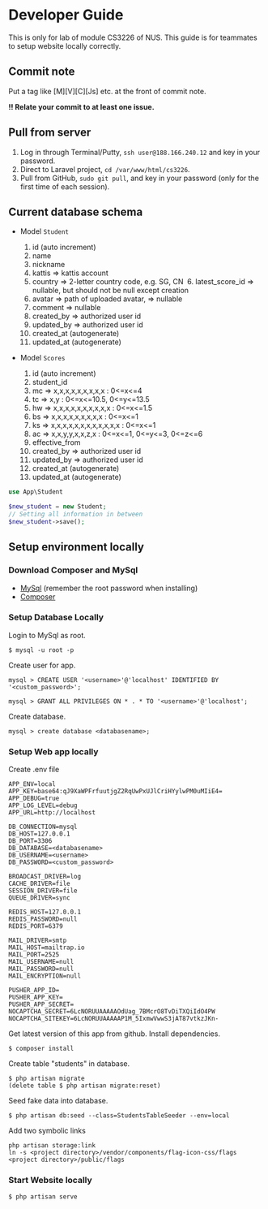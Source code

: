 # Developer Guide

This is only for lab of module CS3226 of NUS. This guide is for teammates to setup website locally correctly.

## Commit note
Put a tag like [M][V][C][Js] etc. at the front of commit note.

**!! Relate your commit to at least one issue.**


## Pull from server
1. Log in through Terminal/Putty, `ssh user@188.166.240.12` and key in your password.
2. Direct to Laravel project, `cd /var/www/html/cs3226`.
3. Pull from GitHub, `sudo git pull`, and key in your password (only for the first time of each session).

## Current database schema
* Model ``Student``
  1. id (auto increment)
  2. name 
  3. nickname
  4. kattis => kattis account
  5. country => 2-letter country code, e.g. SG, CN
  6. latest_score_id => nullable, but should not be null except creation
  7. avatar => path of uploaded avatar,  => nullable
  8. comment => nullable
  9. created_by => authorized user id
  10. updated_by => authorized user id
  11. created_at (autogenerate)
  12. updated_at (autogenerate)


* Model ``Scores`` 
  1. id (auto increment)
  2. student_id
  3. mc => x,x,x,x,x,x,x,x,x : 0<=x<=4
  4. tc => x,y : 0<=x<=10.5, 0<=y<=13.5 
  5. hw => x,x,x,x,x,x,x,x,x,x : 0<=x<=1.5
  6. bs  => x,x,x,x,x,x,x,x,x : 0<=x<=1
  7. ks => x,x,x,x,x,x,x,x,x,x,x,x : 0<=x<=1
  8. ac => x,x,y,y,x,x,z,x : 0<=x<=1, 0<=y<=3, 0<=z<=6 
  9. effective_from
  10. created_by => authorized user id
  11. updated_by => authorized user id
  12. created_at (autogenerate)
  13. updated_at (autogenerate)

```php
use App\Student

$new_student = new Student;
// Setting all information in between
$new_student->save();
```

## Setup environment locally


### Download Composer and MySql

* [MySql](https://dev.mysql.com/downloads/mysql/) (remember the root password when installing)
* [Composer](https://www.dev-metal.com/install-update-composer-windows-7-ubuntu-debian-centos/)

### Setup Database Locally
Login to MySql as root.
```
$ mysql -u root -p
```
Create user <username> for app.
```
mysql > CREATE USER '<username>'@'localhost' IDENTIFIED BY '<custom_password>';

mysql > GRANT ALL PRIVILEGES ON * . * TO '<username>'@'localhost';
```
Create database.
```
mysql > create database <databasename>;
```

### Setup Web app locally

Create .env file
```
APP_ENV=local
APP_KEY=base64:qJ9XaWPFrfuutjgZ2RqUwPxUJlCriHYylwPM0uMIiE4=
APP_DEBUG=true
APP_LOG_LEVEL=debug
APP_URL=http://localhost

DB_CONNECTION=mysql
DB_HOST=127.0.0.1
DB_PORT=3306
DB_DATABASE=<databasename>
DB_USERNAME=<username>
DB_PASSWORD=<custom_password>

BROADCAST_DRIVER=log
CACHE_DRIVER=file
SESSION_DRIVER=file
QUEUE_DRIVER=sync

REDIS_HOST=127.0.0.1
REDIS_PASSWORD=null
REDIS_PORT=6379

MAIL_DRIVER=smtp
MAIL_HOST=mailtrap.io
MAIL_PORT=2525
MAIL_USERNAME=null
MAIL_PASSWORD=null
MAIL_ENCRYPTION=null

PUSHER_APP_ID=
PUSHER_APP_KEY=
PUSHER_APP_SECRET=
NOCAPTCHA_SECRET=6LcNORUUAAAAAOdUag_7BMcrO8TvDiTXQiIdO4PW
NOCAPTCHA_SITEKEY=6LcNORUUAAAAAP1M_5IxmwVwwS3jAT87vtkzJKn-
```

Get latest version of this app from github.
Install dependencies.
```
$ composer install
```
Create table "students" in database.
```
$ php artisan migrate
(delete table $ php artisan migrate:reset)
```

Seed fake data into database.
```
$ php artisan db:seed --class=StudentsTableSeeder --env=local
```
Add two symbolic links
```
php artisan storage:link
ln -s <project directory>/vendor/components/flag-icon-css/flags <project directory>/public/flags
```


### Start Website locally
```
$ php artisan serve
```
